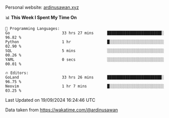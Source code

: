 Personal website: [ardinusawan.xyz](https://ardinusawan.xyz)

<!--START_SECTION:waka-->
📊 **This Week I Spent My Time On** 

```text
💬 Programming Languages: 
Go                       33 hrs 27 mins      ████████████████████████░   96.82 % 
Python                   1 hr                █░░░░░░░░░░░░░░░░░░░░░░░░   02.90 % 
SQL                      5 mins              ░░░░░░░░░░░░░░░░░░░░░░░░░   00.26 % 
YAML                     0 secs              ░░░░░░░░░░░░░░░░░░░░░░░░░   00.01 % 

🔥 Editors: 
GoLand                   33 hrs 26 mins      ████████████████████████░   96.75 % 
Neovim                   1 hr 7 mins         █░░░░░░░░░░░░░░░░░░░░░░░░   03.25 % 
```


 Last Updated on 19/09/2024 16:24:46 UTC
<!--END_SECTION:waka-->
Data taken from https://wakatime.com/@ardinusawan
